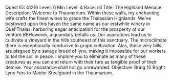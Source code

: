 Quest ID: 41216
Level: 6
Min Level: 4
Race: nil
Title: The Highland Menace
Description: Welcome to Thaumarium. Within these walls, my enchanting wife crafts the finest wines to grace the Thalassian Highlands. We've bestowed upon this haven the same name as our erstwhile winery in Quel'Thalas, harboring eager anticipation for the prosperity of our venture.$B$BHowever, a quandary befalls us. Our aspirations lead us to cultivate a vineyard in the hills southeast of this sanctuary. The microclimate there is exceptionally conducive to grape cultivation. Alas, these very hills are plagued by a savage breed of lynx, making it impossible for our workers to toil the soil in peace. I implore you to eliminate as many of these creatures as you can and return with their furs as tangible proof of their demise. Your assistance shall not go unrewarded.
Objective: Bring 10 Bright Lynx Furs to Maelor Steelguard in the Thaumarium.
